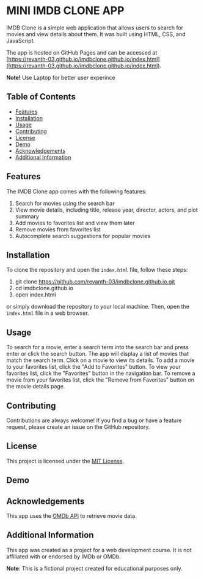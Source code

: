 # MINI IMDB CLONE APP
IMDB Clone is a simple web application that allows users to search for movies and view details about them. It was built using HTML, CSS, and JavaScript.

The app is hosted on GitHub Pages and can be accessed at [https://revanth-03.github.io/imdbclone.github.io/index.html](https://revanth-03.github.io/imdbclone.github.io/index.html).

**Note!** Use Laptop for better user experince

## Table of Contents

- [Features](#features)
- [Installation](#installation)
- [Usage](#usage)
- [Contributing](#contributing)
- [License](#license)
- [Demo](#demo)
- [Acknowledgements](#acknowledgements)
- [Additional Information](#additional-information)

## Features
The IMDB Clone app comes with the following features:

1. Search for movies using the search bar
2. View movie details, including title, release year, director, actors, and plot summary
3. Add movies to favorites list and view them later
4. Remove movies from favorites list
5. Autocomplete search suggestions for popular movies


## Installation
To clone the repository and open the `index.html` file, follow these steps:

1. git clone https://github.com/revanth-03/imdbclone.github.io.git
2. cd imdbclone.github.io
3. open index.html

 or simply download the repository to your local machine. Then, open the `index.html` file in a web browser.<br>


## Usage
To search for a movie, enter a search term into the search bar and press enter or click the search button. The app will display a list of movies that match the search term. Click on a movie to view its details. To add a movie to your favorites list, click the "Add to Favorites" button. To view your favorites list, click the "Favorites" button in the navigation bar. To remove a movie from your favorites list, click the "Remove from Favorites" button on the movie details page.

## Contributing

 Contributions are always welcome! If you find a bug or have a feature request, please create an issue on the GitHub repository.

## License

This project is licensed under the [MIT License](https://opensource.org/licenses/MIT).

## Demo


## Acknowledgements

This app uses the [OMDb API](http://www.omdbapi.com/) to retrieve movie data.

## Additional Information
This app was created as a project for a web development course. It is not affiliated with or endorsed by IMDb or OMDb.

**Note**: This is a fictional project created for educational purposes only.
